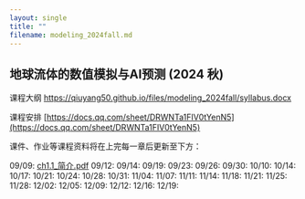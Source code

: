 ```yaml
---
layout: single
title: ""
filename: modeling_2024fall.md
---
```


**地球流体的数值模拟与AI预测 (2024 秋)**  
---
课程大纲 <a href="https://qiuyang50.github.io/files/modeling_2024fall/syllabus.docx">https://qiuyang50.github.io/files/modeling_2024fall/syllabus.docx</a>

课程安排 [https://docs.qq.com/sheet/DRWNTa1FIV0tYenN5](https://docs.qq.com/sheet/DRWNTa1FIV0tYenN5)

课件、作业等课程资料将在上完每一章后更新至下方：

09/09: <a href="https://qiuyang50.github.io/files/modeling_2024fall/ch1.1_简介.pdf">ch1.1_简介.pdf</a> 
09/12:
09/14:
09/19:
09/23:
09/26:
09/30:
10/10:
10/14:
10/17:
10/21:
10/24:
10/28:
10/31:
11/04:
11/07:
11/11:
11/14:
11/18:
11/21:
11/25:
11/28:
12/02:
12/05:
12/09:
12/12:
12/16:
12/19:









